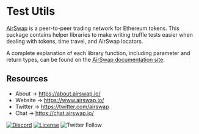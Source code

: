 # Test Utils

[AirSwap](https://www.airswap.io/) is a peer-to-peer trading network for Ethereum tokens. This package contains helper libraries to make writing truffle tests easier when dealing with tokens, time travel, and AirSwap locators.

A complete explanation of each library function, including parameter and return types, can be found on the [AirSwap documentation site](https://docs.airswap.io/helper-libraries/testing-token-balances).

## Resources

- About → https://about.airswap.io/
- Website → https://www.airswap.io/
- Twitter → https://twitter.com/airswap
- Chat → https://chat.airswap.io/

[![Discord](https://img.shields.io/discord/590643190281928738.svg)](https://discord.gg/ecQbV7H)
[![License](https://img.shields.io/badge/License-Apache%202.0-blue.svg)](https://opensource.org/licenses/MIT)
![Twitter Follow](https://img.shields.io/twitter/follow/airswap?style=social)
